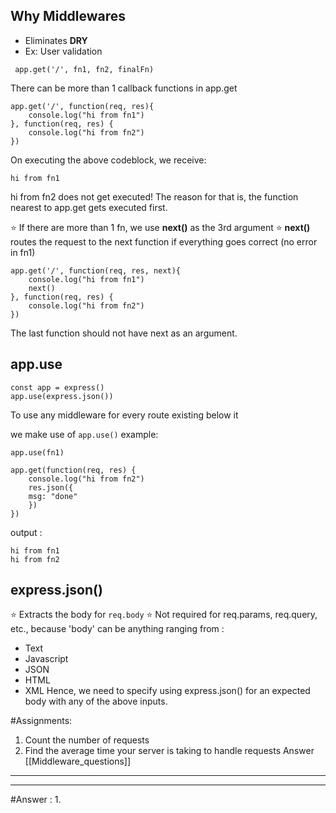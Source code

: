 ## Why Middlewares

- Eliminates **DRY**
- Ex: User validation

```
 app.get('/', fn1, fn2, finalFn)
```

There can be more than 1 callback functions in app.get

```
app.get('/', function(req, res){
	console.log("hi from fn1")
}, function(req, res) {
	console.log("hi from fn2")
})
```

On executing the above codeblock, we receive:

```
hi from fn1
```

hi from fn2 does not get executed! 
The reason for that is, the function nearest to app.get gets executed first.

⭐ If there are more than 1 fn, we use **next()** as the 3rd argument
⭐ **next()** routes the request to the next function if everything goes correct (no error in fn1)

```
app.get('/', function(req, res, next){
	console.log("hi from fn1")
	next()
}, function(req, res) {
	console.log("hi from fn2")
})
```

The last function should not have next as an argument.

## app.use

```
const app = express()
app.use(express.json())
```

To use any middleware for every route existing below it

we make use of `app.use()` 
example:
```
app.use(fn1)

app.get(function(req, res) {
	console.log("hi from fn2")
	res.json({
	msg: "done"
	})
})

```

output : 
```
hi from fn1
hi from fn2
```


## express.json() 

⭐ Extracts the body for `req.body`
⭐ Not required for req.params, req.query, etc., because 'body' can be anything ranging from : 
- Text
- Javascript
- JSON
- HTML
- XML
Hence, we need to specify using express.json() for an expected body with any of the above inputs. 

#Assignments: 
1. Count the number of requests
2. Find the average time your server is taking to handle requests
Answer [[Middleware_questions]]
------


------

#Answer :
1. 
